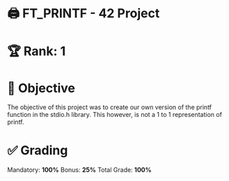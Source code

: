 # 🖨️ FT_PRINTF - 42 Project

# 🏆 Rank: 1

# 🎯 Objective
The objective of this project was to create our own version of the printf function in the stdio.h library.
This however, is not a 1 to 1 representation of printf.

# ✅ Grading
Mandatory: **100%**
Bonus: **25%**
Total Grade: **100%**
